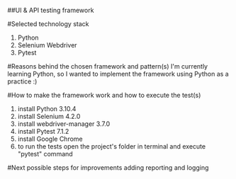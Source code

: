 ##UI & API testing framework

#Selected technology stack
1. Python
2. Selenium Webdriver
3. Pytest

#Reasons behind the chosen framework and pattern(s)
I'm currently learning Python, so I wanted to implement the framework using Python as a practice :)

#How to make the framework work and how to execute the test(s)
1. install Python 3.10.4 
2. install Selenium 4.2.0
3. install webdriver-manager 3.7.0
4. install Pytest 7.1.2
5. install Google Chrome 
6. to run the tests open the project's folder in terminal and execute "pytest" command

#Next possible steps for improvements
adding reporting and logging

